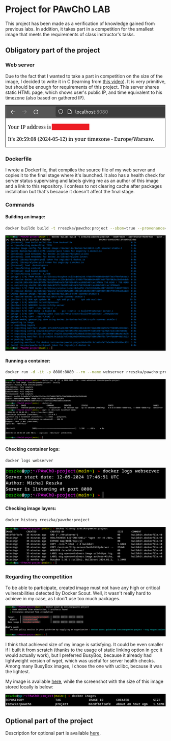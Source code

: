 # Project for PAwChO LAB

This project has been made as a verification of knowledge gained from previous labs. In addition, it takes part in a competition for the smallest image that meets the requirements of class instructor's tasks.

## Obligatory part of the project

### Web server

Due to the fact that I wanted to take a part in competition on the size of the image, I decided to write it in C (learning from [this video](https://www.youtube.com/watch?v=2HrYIl6GpYg)). It is very primitive, but should be enough for requirements of this project. This server shares static HTML page, which shows user's public IP, and time equivalent to his timezone (also based on gathered IP).

![Website - screenshot](./preview/website.png)

### Dockerfile

I wrote a Dockerfile, that compiles the source file of my web server and copies it to the final stage where it's launched. It also has a health check for server status supervising and labels giving me as an author of this image and a link to this repository.
I confess to not clearing cache after packages installation but that's because it doesn't affect the final stage. 

### Commands

#### Building an image: 

```sh
docker buildx build -t rreszka/pawcho:project --sbom=true --provenance=mode=max --push .
```

![Image building - screenshot](./preview/building-image.png)

#### Running a container:

```sh
docker run -d -it -p 8080:8080 --rm --name webserver rreszka/pawcho:project
```

![Creating and checking container - screenshot](./preview/create-and-check-container.png)

#### Checking container logs:

```sh
docker logs webserver
```

![Checking container logs - screenshot](./preview/container-logs.png)

#### Checking image layers:

```sh
docker history rreszka/pawcho:project
```

![Checking image layers - screenshot](./preview/image-history.png)

### Regarding the competition

To be able to participate, created image must not have any high or critical vulnerabilities detected by Docker Scout. Well, it wasn't really hard to achieve in my case, as I don't use too much packages.

![Docker Scout CVE check - screenshot](./preview/cve-check.png)

I think that achieved size of my image is satisfying. It could be even smaller if I built it from scratch (thanks to the usage of static linking option in gcc it would actually work), but I preferred BusyBox, because it already had lightweight version of wget, which was useful for server health checks. Among many BusyBox images, I chose the one with uclibc, because it was the lightest.

My image is available [here](https://hub.docker.com/r/rreszka/pawcho/), while the screenshot with the size of this image stored locally is below:

![Image size - screenshot](./preview/image-size.png)

## Optional part of the project

Description for optional part is available [here](./ex1_optional.md).